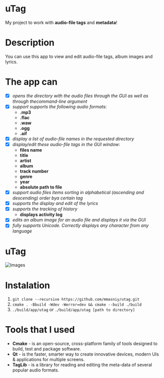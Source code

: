 # uTag
My project to work with **audio-file tags** and **metadata**! 

# Description
You can use this app to view and edit audio-file tags,
album images and lyrics.

# The app can

- [x] _opens the directory with the audio files through the GUI as well as through thecommand-line argument_
- [x] _support supports the following audio formats:_<br/>
    * **.mp3**
    * **.flac**
    * **.waw**
    * **.ogg**
    * **.aif**
- [x] _display a list of audio-file names in the requested directory_
- [x] _display/edit these audio-file tags in the GUI window:_
    * **files name**
    * **title**
    * **artist**
    * **album**
    * **track number**
    * **genre**
    * **year**
    * **absolute path to file**
- [x] _support audio files items sorting in alphabetical (ascending and descending) order bya certain tag_
- [x] _supports the display and edit of the lyrics_
- [x] _supports the tracking of history_
    * **displays activity log**
- [x] _edits an album image for an audio file and displays it via the GUI_
- [x] _fully supports Unicode. Correctly displays any character from any language_

# uTag

![Images](https://user-images.githubusercontent.com/44983824/94473374-c84b3a80-01d4-11eb-8252-ca742fd86638.png)

# Instalation

1. `git clone --recursive https://github.com/mmasniy/utag.git`
2. `cmake . -Bbuild -Wdev -Werror=dev && cmake --build ./build`
3. `./build/app/utag` or `./build/app/utag [path to directory]`

# Tools that I used

 - **Cmake** - is an open-source, cross-platform family of tools designed to build, test and package software.
 - **Qt** - is the faster, smarter way to create innovative devices, modern UIs & applications for multiple screens.
 - **TagLib** - is a library for reading and editing the meta-data of several popular audio formats. 
